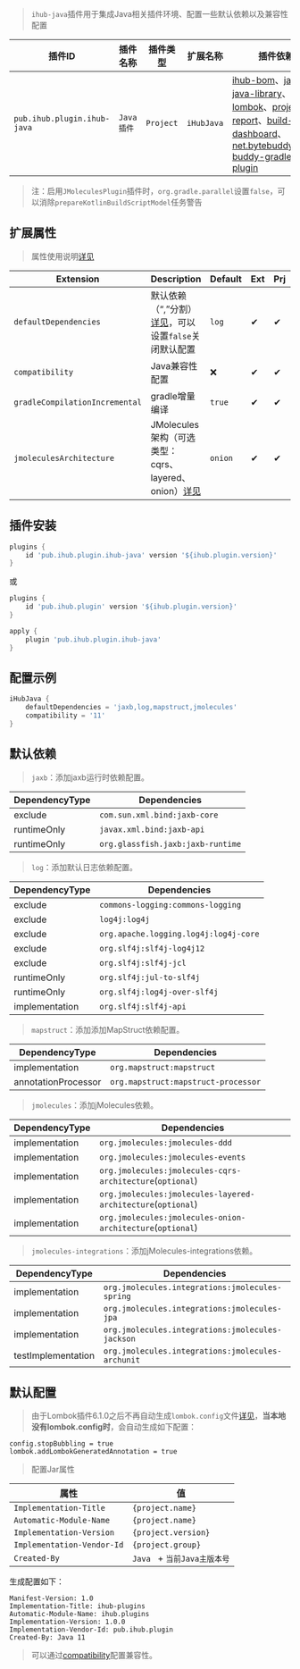 > `ihub-java`插件用于集成Java相关插件环境、配置一些默认依赖以及兼容性配置

| 插件ID | 插件名称 | 插件类型 | 扩展名称 | 插件依赖                                                                                                                                                                                                                                                                                                                                                                                                                                                                                                 |
|-------|---------|--------|---------|------------------------------------------------------------------------------------------------------------------------------------------------------------------------------------------------------------------------------------------------------------------------------------------------------------------------------------------------------------------------------------------------------------------------------------------------------------------------------------------------------|
| `pub.ihub.plugin.ihub-java` | `Java插件` | `Project` | `iHubJava` | [ihub-bom](iHubBom)、[java](https://docs.gradle.org/current/userguide/java_plugin.html)、[java-library](https://docs.gradle.org/current/userguide/java_library_plugin.html)、[lombok](https://plugins.gradle.org/plugin/io.freefair.lombok)、[project-report](https://docs.gradle.org/current/userguide/project_report_plugin.html)、[build-dashboard](https://docs.gradle.org/current/userguide/build_dashboard_plugin.html)、<br>[net.bytebuddy.byte-buddy-gradle-plugin](https://bytebuddy.net) |

> 注：启用`JMoleculesPlugin`插件时，`org.gradle.parallel`设置`false`，可以消除`prepareKotlinBuildScriptModel`任务警告

## 扩展属性

> 属性使用说明[详见](/explanation?id=属性配置说明)

| Extension | Description                                                 | Default | Ext | Prj | Sys | Env |
| --------- |-------------------------------------------------------------| ------- | --- | ------- | ------ | --- |
| `defaultDependencies` | 默认依赖（“,”分割）[详见](iHubJava?id=默认依赖)，可以设置`false`关闭默认配置         | `log` | ✔ | ✔ | ❌ | ❌ |
| `compatibility` | Java兼容性配置                                                   | ❌ | ✔ | ✔ | ✔ | ❌ |
| `gradleCompilationIncremental` | gradle增量编译                                                  | `true` | ✔ | ✔ | ✔ | ❌ |
| `jmoleculesArchitecture` | JMolecules架构（可选类型：cqrs、layered、onion）[详见](https://jmolecules.org) | `onion` | ✔ | ✔ | ❌ | ❌ |

## 插件安装

```groovy
plugins {
    id 'pub.ihub.plugin.ihub-java' version '${ihub.plugin.version}'
}
```

或

```groovy
plugins {
    id 'pub.ihub.plugin' version '${ihub.plugin.version}'
}

apply {
    plugin 'pub.ihub.plugin.ihub-java'
}
```

## 配置示例

```groovy
iHubJava {
    defaultDependencies = 'jaxb,log,mapstruct,jmolecules'
    compatibility = '11'
}
```

## 默认依赖

> `jaxb`：添加jaxb运行时依赖配置。

| DependencyType | Dependencies |
| -------------- | ------------ |
| exclude | `com.sun.xml.bind:jaxb-core` |
| runtimeOnly | `javax.xml.bind:jaxb-api` |
| runtimeOnly | `org.glassfish.jaxb:jaxb-runtime` |

> `log`：添加默认日志依赖配置。

| DependencyType | Dependencies |
| -------------- | ------------ |
| exclude | `commons-logging:commons-logging` |
| exclude | `log4j:log4j` |
| exclude | `org.apache.logging.log4j:log4j-core` |
| exclude | `org.slf4j:slf4j-log4j12` |
| exclude | `org.slf4j:slf4j-jcl` |
| runtimeOnly | `org.slf4j:jul-to-slf4j` |
| runtimeOnly | `org.slf4j:log4j-over-slf4j` |
| implementation | `org.slf4j:slf4j-api` |

> `mapstruct`：添加添加MapStruct依赖配置。

| DependencyType | Dependencies |
| -------------- | ------------ |
| implementation | `org.mapstruct:mapstruct` |
| annotationProcessor | `org.mapstruct:mapstruct-processor` |

> `jmolecules`：添加jMolecules依赖。

| DependencyType | Dependencies |
| -------------- | ------------ |
| implementation | `org.jmolecules:jmolecules-ddd` |
| implementation | `org.jmolecules:jmolecules-events` |
| implementation | `org.jmolecules:jmolecules-cqrs-architecture`(`optional`) |
| implementation | `org.jmolecules:jmolecules-layered-architecture`(`optional`) |
| implementation | `org.jmolecules:jmolecules-onion-architecture`(`optional`) |

> `jmolecules-integrations`：添加jMolecules-integrations依赖。

| DependencyType | Dependencies |
| -------------- | ------------ |
| implementation | `org.jmolecules.integrations:jmolecules-spring` |
| implementation | `org.jmolecules.integrations:jmolecules-jpa` |
| implementation | `org.jmolecules.integrations:jmolecules-jackson` |
| testImplementation | `org.jmolecules.integrations:jmolecules-archunit` |

## 默认配置

> 由于Lombok插件6.1.0之后不再自动生成`lombok.config`文件[详见](https://github.com/freefair/gradle-plugins/issues/379)，**当本地没有lombok.config时**，会自动生成如下配置：

```lombok.config
config.stopBubbling = true
lombok.addLombokGeneratedAnnotation = true
```

> 配置Jar属性

| 属性 | 值 |
| --- | --- |
| `Implementation-Title` | `{project.name}` |
| `Automatic-Module-Name` | `{project.name}` |
| `Implementation-Version` | `{project.version}` |
| `Implementation-Vendor-Id` | `{project.group}` |
| `Created-By` | `Java ` + `当前Java主版本号` |

生成配置如下：

```manifest
Manifest-Version: 1.0
Implementation-Title: ihub-plugins
Automatic-Module-Name: ihub.plugins
Implementation-Version: 1.0.0
Implementation-Vendor-Id: pub.ihub.plugin
Created-By: Java 11

```

> 可以通过[compatibility](/iHubJava?id=扩展属性)配置兼容性。